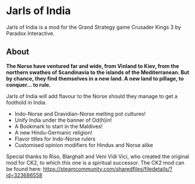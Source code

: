 # Jarls of India
Jarls of India is a mod for the Grand Strategy game Crusader Kings 3 by Paradox Interactive.

## About
**The Norse have ventured far and wide, from Vinland to Kiev, from the northern swathes of Scandinavia to the islands of the Mediterranean. But by chance, they find themselves in a new land. A new land to pillage, to conquer... to rule.**

Jarls of India will add flavour to the Norse should they manage to get a foothold in India.
* Indo-Norse and Dravidian-Norse melting pot cultures!
* Unify India under the banner of Od(h)in!
* A Bookmark to start in the Maldives!
* A new Hindu-Germanic religion!
* Flavor titles for Indo-Norse rulers
* Customised opinion modifiers for Hindus and Norse alike

Special thanks to Riso, Blarghalt and Veni Vidi Vici, who created the original mod for CK2, to which this one is a spiritual successor.
The CK2 mod can be found here:
https://steamcommunity.com/sharedfiles/filedetails/?id=323686558
